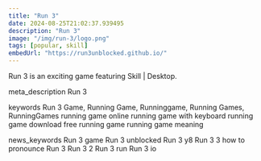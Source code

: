 ```yaml
---
title: "Run 3"
date: 2024-08-25T21:02:37.939495
description: "Run 3"
image: "/img/run-3/logo.png"
tags: [popular, skill]
embedUrl: "https://run3unblocked.github.io/"
---
```


Run 3 is an exciting game featuring Skill | Desktop.

meta_description
Run 3


keywords
Run 3 Game, Running Game, Runninggame, Running Games, RunningGames running game online running game with keyboard running game download free running game running game meaning


news_keywords
Run 3 game Run 3 unblocked Run 3 y8 Run 3 3 how to pronounce Run 3 Run 3 2 Run 3 run Run 3 io
